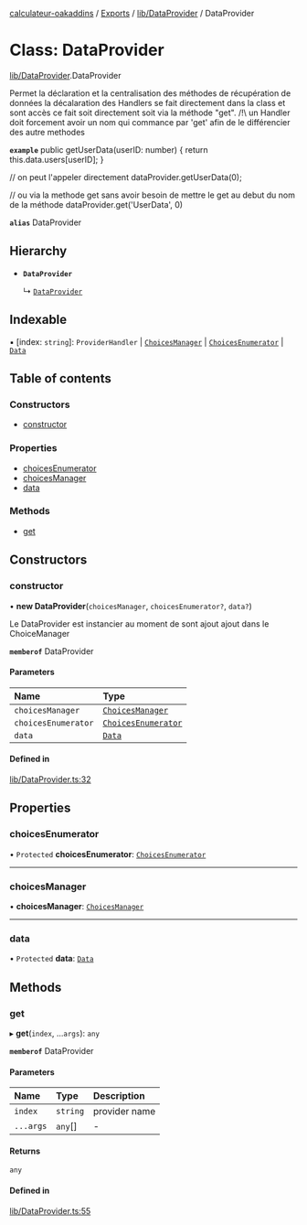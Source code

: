 [calculateur-oakaddins](../README.md) / [Exports](../modules.md) / [lib/DataProvider](../modules/lib_dataprovider.md) / DataProvider

# Class: DataProvider

[lib/DataProvider](../modules/lib_dataprovider.md).DataProvider

Permet la déclaration et la centralisation des méthodes de récupération de données
la décalaration des Handlers se fait directement dans la class et sont accès ce fait soit directement
soit via la méthode "get".
/!\ un Handler doit forcement avoir un nom qui commance par 'get' afin de le différencier des autre methodes

**`example`**
public getUserData(userID: number)
{
 return this.data.users[userID];
}

// on peut l'appeler directement
dataProvider.getUserData(0);

// ou via la methode get sans avoir besoin de mettre le get au debut du nom de la méthode
dataProvider.get('UserData', 0)

**`alias`** DataProvider

## Hierarchy

- **`DataProvider`**

  ↳ [`DataProvider`](oakaddins_code_data_dataprovider.dataprovider.md)

## Indexable

▪ [index: `string`]: `ProviderHandler` \| [`ChoicesManager`](lib_choicesmanagement_choicesmanager.choicesmanager.md) \| [`ChoicesEnumerator`](lib_choicesmanagement_choicesenumerator.choicesenumerator.md) \| [`Data`](../modules/lib_configurator.md#data)

## Table of contents

### Constructors

- [constructor](lib_dataprovider.dataprovider.md#constructor)

### Properties

- [choicesEnumerator](lib_dataprovider.dataprovider.md#choicesenumerator)
- [choicesManager](lib_dataprovider.dataprovider.md#choicesmanager)
- [data](lib_dataprovider.dataprovider.md#data)

### Methods

- [get](lib_dataprovider.dataprovider.md#get)

## Constructors

### constructor

• **new DataProvider**(`choicesManager`, `choicesEnumerator?`, `data?`)

Le DataProvider est instancier au moment de sont ajout ajout dans le ChoiceManager

**`memberof`** DataProvider

#### Parameters

| Name | Type |
| :------ | :------ |
| `choicesManager` | [`ChoicesManager`](lib_choicesmanagement_choicesmanager.choicesmanager.md) |
| `choicesEnumerator` | [`ChoicesEnumerator`](lib_choicesmanagement_choicesenumerator.choicesenumerator.md) |
| `data` | [`Data`](../modules/lib_configurator.md#data) |

#### Defined in

[lib/DataProvider.ts:32](https://github.com/P0ulpy/Configurateur-OakAddins/blob/6c35e95/src/lib/DataProvider.ts#L32)

## Properties

### choicesEnumerator

• `Protected` **choicesEnumerator**: [`ChoicesEnumerator`](lib_choicesmanagement_choicesenumerator.choicesenumerator.md)

___

### choicesManager

• **choicesManager**: [`ChoicesManager`](lib_choicesmanagement_choicesmanager.choicesmanager.md)

___

### data

• `Protected` **data**: [`Data`](../modules/lib_configurator.md#data)

## Methods

### get

▸ **get**(`index`, ...`args`): `any`

**`memberof`** DataProvider

#### Parameters

| Name | Type | Description |
| :------ | :------ | :------ |
| `index` | `string` | provider name |
| `...args` | `any`[] | - |

#### Returns

`any`

#### Defined in

[lib/DataProvider.ts:55](https://github.com/P0ulpy/Configurateur-OakAddins/blob/6c35e95/src/lib/DataProvider.ts#L55)
